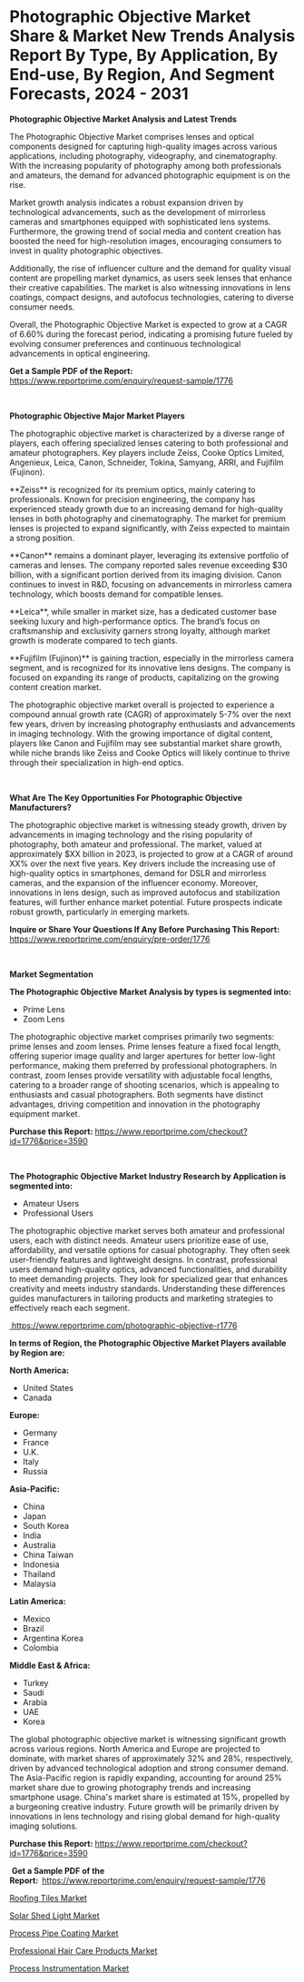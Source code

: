 <p><h1>Photographic Objective Market Share & Market New Trends Analysis Report By Type, By Application, By End-use, By Region, And Segment Forecasts, 2024 - 2031</h1></p><p><strong>Photographic Objective Market Analysis and Latest Trends</strong></p>
<p><p>The Photographic Objective Market comprises lenses and optical components designed for capturing high-quality images across various applications, including photography, videography, and cinematography. With the increasing popularity of photography among both professionals and amateurs, the demand for advanced photographic equipment is on the rise. </p><p>Market growth analysis indicates a robust expansion driven by technological advancements, such as the development of mirrorless cameras and smartphones equipped with sophisticated lens systems. Furthermore, the growing trend of social media and content creation has boosted the need for high-resolution images, encouraging consumers to invest in quality photographic objectives. </p><p>Additionally, the rise of influencer culture and the demand for quality visual content are propelling market dynamics, as users seek lenses that enhance their creative capabilities. The market is also witnessing innovations in lens coatings, compact designs, and autofocus technologies, catering to diverse consumer needs. </p><p>Overall, the Photographic Objective Market is expected to grow at a CAGR of 6.60% during the forecast period, indicating a promising future fueled by evolving consumer preferences and continuous technological advancements in optical engineering.</p></p>
<p><strong>Get a Sample PDF of the Report:&nbsp;</strong> <a href="https://www.reportprime.com/enquiry/request-sample/1776?utm_campaign=1138&utm_medium=2&utm_source=Github&utm_content=ia&utm_term=24122024&utm_id=photographic-objective">https://www.reportprime.com/enquiry/request-sample/1776</a></p>
<p>&nbsp;</p>
<p><strong>Photographic Objective Major Market Players</strong></p>
<p><p>The photographic objective market is characterized by a diverse range of players, each offering specialized lenses catering to both professional and amateur photographers. Key players include Zeiss, Cooke Optics Limited, Angenieux, Leica, Canon, Schneider, Tokina, Samyang, ARRI, and Fujifilm (Fujinon).</p><p>**Zeiss** is recognized for its premium optics, mainly catering to professionals. Known for precision engineering, the company has experienced steady growth due to an increasing demand for high-quality lenses in both photography and cinematography. The market for premium lenses is projected to expand significantly, with Zeiss expected to maintain a strong position.</p><p>**Canon** remains a dominant player, leveraging its extensive portfolio of cameras and lenses. The company reported sales revenue exceeding $30 billion, with a significant portion derived from its imaging division. Canon continues to invest in R&D, focusing on advancements in mirrorless camera technology, which boosts demand for compatible lenses.</p><p>**Leica**, while smaller in market size, has a dedicated customer base seeking luxury and high-performance optics. The brand’s focus on craftsmanship and exclusivity garners strong loyalty, although market growth is moderate compared to tech giants.</p><p>**Fujifilm (Fujinon)** is gaining traction, especially in the mirrorless camera segment, and is recognized for its innovative lens designs. The company is focused on expanding its range of products, capitalizing on the growing content creation market.</p><p>The photographic objective market overall is projected to experience a compound annual growth rate (CAGR) of approximately 5-7% over the next few years, driven by increasing photography enthusiasts and advancements in imaging technology. With the growing importance of digital content, players like Canon and Fujifilm may see substantial market share growth, while niche brands like Zeiss and Cooke Optics will likely continue to thrive through their specialization in high-end optics.</p></p>
<p>&nbsp;</p>
<p><strong>What Are The Key Opportunities For Photographic Objective Manufacturers?</strong></p>
<p><p>The photographic objective market is witnessing steady growth, driven by advancements in imaging technology and the rising popularity of photography, both amateur and professional. The market, valued at approximately $XX billion in 2023, is projected to grow at a CAGR of around XX% over the next five years. Key drivers include the increasing use of high-quality optics in smartphones, demand for DSLR and mirrorless cameras, and the expansion of the influencer economy. Moreover, innovations in lens design, such as improved autofocus and stabilization features, will further enhance market potential. Future prospects indicate robust growth, particularly in emerging markets.</p></p>
<p><strong>Inquire or Share Your Questions If Any Before Purchasing This Report:</strong> <a href="https://www.reportprime.com/enquiry/pre-order/1776?utm_campaign=1138&utm_medium=2&utm_source=Github&utm_content=ia&utm_term=24122024&utm_id=photographic-objective">https://www.reportprime.com/enquiry/pre-order/1776</a></p>
<p>&nbsp;</p>
<p><strong>Market Segmentation</strong></p>
<p><strong>The Photographic Objective Market Analysis by types is segmented into:</strong></p>
<p><ul><li>Prime Lens</li><li>Zoom Lens</li></ul></p>
<p><p>The photographic objective market comprises primarily two segments: prime lenses and zoom lenses. Prime lenses feature a fixed focal length, offering superior image quality and larger apertures for better low-light performance, making them preferred by professional photographers. In contrast, zoom lenses provide versatility with adjustable focal lengths, catering to a broader range of shooting scenarios, which is appealing to enthusiasts and casual photographers. Both segments have distinct advantages, driving competition and innovation in the photography equipment market.</p></p>
<p><strong>Purchase this Report:&nbsp;</strong><a href="https://www.reportprime.com/checkout?id=1776&price=3590&utm_campaign=1138&utm_medium=2&utm_source=Github&utm_content=ia&utm_term=24122024&utm_id=photographic-objective">https://www.reportprime.com/checkout?id=1776&price=3590</a></p>
<p>&nbsp;</p>
<p><strong>The Photographic Objective Market Industry Research by Application is segmented into:</strong></p>
<p><ul><li>Amateur Users</li><li>Professional Users</li></ul></p>
<p><p>The photographic objective market serves both amateur and professional users, each with distinct needs. Amateur users prioritize ease of use, affordability, and versatile options for casual photography. They often seek user-friendly features and lightweight designs. In contrast, professional users demand high-quality optics, advanced functionalities, and durability to meet demanding projects. They look for specialized gear that enhances creativity and meets industry standards. Understanding these differences guides manufacturers in tailoring products and marketing strategies to effectively reach each segment.</p></p>
<p><a href="https://www.reportprime.com/photographic-objective-r1776?utm_campaign=1138&utm_medium=2&utm_source=Github&utm_content=ia&utm_term=24122024&utm_id=photographic-objective">&nbsp;https://www.reportprime.com/photographic-objective-r1776</a></p>
<p><strong>In terms of Region, the Photographic Objective Market Players available by Region are:</strong></p>
<p>
    <p> <strong> North America: </strong>
        <ul>
            <li>United States</li>
            <li>Canada</li>
        </ul>
        </p> 
    <p> <strong> Europe: </strong>
        <ul>
            <li>Germany</li>
            <li>France</li>
            <li>U.K.</li>
            <li>Italy</li>
            <li>Russia</li>
        </ul>
        </p> 
    <p> <strong> Asia-Pacific: </strong>
        <ul>
            <li>China</li>
            <li>Japan</li>
            <li>South Korea</li>
            <li>India</li>
            <li>Australia</li>
            <li>China Taiwan</li>
            <li>Indonesia</li>
            <li>Thailand</li>
            <li>Malaysia</li>
        </ul>
        </p> 
    <p> <strong> Latin America: </strong>
        <ul>
            <li>Mexico</li>
            <li>Brazil</li>
            <li>Argentina Korea</li>
            <li>Colombia</li>
        </ul>
        </p> 
    <p> <strong> Middle East & Africa: </strong>
        <ul>
            <li>Turkey</li>
            <li>Saudi</li>
            <li>Arabia</li>
            <li>UAE</li>
            <li>Korea</li>
        </ul>
    </p>
    </p>
<p><p>The global photographic objective market is witnessing significant growth across various regions. North America and Europe are projected to dominate, with market shares of approximately 32% and 28%, respectively, driven by advanced technological adoption and strong consumer demand. The Asia-Pacific region is rapidly expanding, accounting for around 25% market share due to growing photography trends and increasing smartphone usage. China's market share is estimated at 15%, propelled by a burgeoning creative industry. Future growth will be primarily driven by innovations in lens technology and rising global demand for high-quality imaging solutions.</p></p>
<p><strong>Purchase this Report: </strong><a href="https://www.reportprime.com/checkout?id=1776&price=3590&utm_campaign=1138&utm_medium=2&utm_source=Github&utm_content=ia&utm_term=24122024&utm_id=photographic-objective">https://www.reportprime.com/checkout?id=1776&price=3590</a></p>
<p>&nbsp;<strong>Get a Sample PDF of the Report:&nbsp;&nbsp;</strong><a href="https://www.reportprime.com/enquiry/request-sample/1776?utm_campaign=1138&utm_medium=2&utm_source=Github&utm_content=ia&utm_term=24122024&utm_id=photographic-objective">https://www.reportprime.com/enquiry/request-sample/1776</a></p>
<p><strong></strong></p>
<p><p><a href="https://github.com/norbeludie83/Market-Research-Report-List-1/blob/main/roofing-tiles-market.md?utm_campaign=1138&utm_medium=2&utm_source=Github&utm_content=ia&utm_term=24122024&utm_id=photographic-objective">Roofing Tiles Market</a></p><p><a href="https://github.com/shirleenfraker87/Market-Research-Report-List-1/blob/main/solar-shed-light-market.md?utm_campaign=1138&utm_medium=2&utm_source=Github&utm_content=ia&utm_term=24122024&utm_id=photographic-objective">Solar Shed Light Market</a></p><p><a href="https://www.linkedin.com/pulse/global-process-pipe-coating-market-opportunities-forecast-qzszf?utm_campaign=1138&utm_medium=2&utm_source=Github&utm_content=ia&utm_term=24122024&utm_id=photographic-objective">Process Pipe Coating Market</a></p><p><a href="https://www.linkedin.com/pulse/insights-professional-hair-care-products-market-size-which-expanding-izlzc?utm_campaign=1138&utm_medium=2&utm_source=Github&utm_content=ia&utm_term=24122024&utm_id=photographic-objective">Professional Hair Care Products Market</a></p><p><a href="https://www.linkedin.com/pulse/process-instrumentation-market-size-application-revenue-48ise?utm_campaign=1138&utm_medium=2&utm_source=Github&utm_content=ia&utm_term=24122024&utm_id=photographic-objective">Process Instrumentation Market</a></p></p>